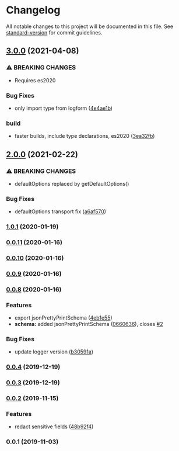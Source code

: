 # Changelog

All notable changes to this project will be documented in this file. See [standard-version](https://github.com/conventional-changelog/standard-version) for commit guidelines.

## [3.0.0](https://github.com/enfogroup/enfo-logger/compare/v2.0.0...v3.0.0) (2021-04-08)


### ⚠ BREAKING CHANGES

* Requires es2020

### Bug Fixes

* only import type from logform ([4e4ae1b](https://github.com/enfogroup/enfo-logger/commit/4e4ae1ba60c043bb8ad957af1322e5abb3ef5c77))


### build

* faster builds, include type declarations, es2020 ([3ea32fb](https://github.com/enfogroup/enfo-logger/commit/3ea32fba3a3ef73e4b951ff111a95561dc0c703c))

## [2.0.0](https://github.com/enfogroup/enfo-logger/compare/v1.0.1...v2.0.0) (2021-02-22)


### ⚠ BREAKING CHANGES

* defaultOptions replaced by getDefaultOptions()

### Bug Fixes

* defaultOptions transport fix ([a6af570](https://github.com/enfogroup/enfo-logger/commit/a6af57016ceab670f0de0f361c01f6c60406ed0e))

### [1.0.1](https://github.com/enfogroup/enfo-logger/compare/v0.0.11...v1.0.1) (2020-01-19)

### [0.0.11](https://github.com/enfogroup/enfo-logger/compare/v0.0.10...v0.0.11) (2020-01-16)

### [0.0.10](https://github.com/enfogroup/enfo-logger/compare/v0.0.8...v0.0.10) (2020-01-16)

### [0.0.9](https://github.com/enfogroup/enfo-logger/compare/v0.0.8...v0.0.9) (2020-01-16)

### [0.0.8](https://github.com/enfogroup/enfo-logger/compare/v0.0.4...v0.0.8) (2020-01-16)


### Features

* export jsonPrettyPrintSchema ([4eb1e55](https://github.com/enfogroup/enfo-logger/commit/4eb1e55c85f9f30c9a57a4e989148c69f6c468a1))
* **schema:** added jsonPrettyPrintSchema ([0660636](https://github.com/enfogroup/enfo-logger/commit/06606364da89fb74e2c477de7d6c656a60420fd6)), closes [#2](https://github.com/enfogroup/enfo-logger/issues/2)


### Bug Fixes

* update logger version ([b30591a](https://github.com/enfogroup/enfo-logger/commit/b30591a87909d97520de96ee75eed348bcd14350))

### [0.0.4](https://github.com/enfogroup/enfo-logger/compare/v0.0.3...v0.0.4) (2019-12-19)

### [0.0.3](https://github.com/enfogroup/enfo-logger/compare/v0.0.2...v0.0.3) (2019-12-19)

### [0.0.2](https://github.com/enfogroup/enfo-logger/compare/v0.0.1...v0.0.2) (2019-11-15)


### Features

* redact sensitive fields ([48b92f4](https://github.com/enfogroup/enfo-logger/commit/48b92f4bd412d9039f989433f71d8348e1aed184))

### 0.0.1 (2019-11-03)
